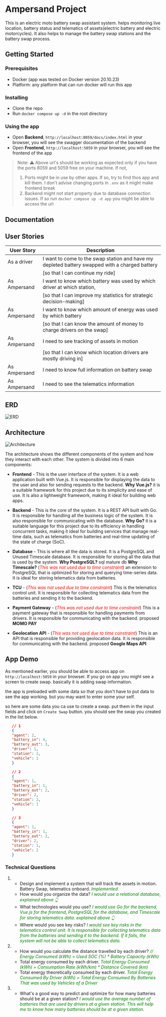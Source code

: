 # Ampersand Project

This is an electric moto battery swap assistant system. helps monitoring live location, battery status and telematics of assets(electric battery and electric motorcycles). It also helps to manage the battery swap stations and the battery swap process.

## Getting Started

### Prerequisites

- Docker (app was tested on Docker version 20.10.23)
- Platform: any platform that can run docker will run this app

### Installing

- Clone the repo
- Run `docker compose up -d` in the root directory

### Using the app

- Open **Backend**, `http://localhost:8059/docs/index.html` in your browser, you will see the swagger documentation of the backend
- Open **Frontend**, `http://localhost:5059` in your browser, you will see the frontend of the app

> Note: ⚠️ Above url's should be working as expected only if you have the ports 8059 and 5059 free on your machine. If not, 
> 1. Ports might be in use by other apps. If so, try to find thos app and kill them. I don't advise changing ports in `.env` as it might make frontend break
> 2. Backend might not start property due to database connection issues. If so run `docker compose up -d app` you might be able to access the url


## Documentation

## User Stories
| User Story                                                   | Description                                                                                               |
|--------------------------------------------------------------|-----------------------------------------------------------------------------------------------------------|
| As a driver                                                 | I want to come to the swap station and have my depleted battery swapped with a charged battery          |
|                                                            | [so that I can continue my ride]                                                                          |
| As Ampersand                                                | I want to know which battery was used by which driver at which station,                                  |
|                                                            | [so that I can improve my statistics for strategic decision-making]                                       |
| As Ampersand                                                | I want to know which amount of energy was used by which battery                                          |
|                                                            | [so that I can know the amount of money to charge drivers on the swap]                                    |
| As Ampersand                                                | I need to see tracking of assets in motion                                                               |
|                                                            | [so that I can know which location drivers are mostly driving in]                                        |
| As Ampersand                                                | I need to know full information on battery swap                                                          |
| As Ampersand                                                | I need to see the telematics information                                                                 |


## ERD
![ERD](./ampersand-ERD.png)

## Architecture

![Architecture](./ampersand-architecture.png )

  The architecture shows the different components of the system and how they interact with each other. The system is divided into 6 main components:

- **Frontend** - This is the user interface of the system. It is a web application built with Vue.js. It is responsible for displaying the data to the user and also for sending requests to the backend.
    **Why Vue.js?** it is a suitable framework for this project due to its simplicity and ease of use. It is also a lightweight framework, making it ideal for building web apps.
- **Backend** - This is the core of the system. It is a REST API built with Go. It is responsible for handling all the business logic of the system. It is also responsible for communicating with the database.
    **Why Go?** it is a suitable language for this project due to its efficiency in handling concurrent tasks, making it ideal for building services that manage real-time data, such as telematics from batteries and real-time updating of the state of charge (SoC).

- **Database** - This is where all the data is stored. It is a PostgreSQL and Unused Timescale database. It is responsible for storing all the data that is used by the system.
    **Why PostgreSQL?** sql mature db
    **Why Timescale?** (<span style="color:red">*This was not used due to time constraint*</span>) an extension to PostgreSQL that is optimized for storing and querying time-series data. It is ideal for storing telematics data from batteries. 

- **TCU** - (<span style="color:red">*This was not used due to time constraint*</span>) This is the telematics control unit.  It is responsible for collecting telematics data from the batteries and sending it to the backend.

- **Payment Gateway** - (<span style="color:red">*This was not used due to time constraint*</span>) This is a payment gateway that is responsible for handling payments from drivers. It is responsible for communicating with the backend. proposed **MOMO PAY**

- **Geolocation API** - (<span style="color:red">*This was not used due to time constraint*</span>) This is an API that is responsible for providing geolocation data. It is responsible for communicating with the backend. proposed **Google Maps API**



## App Demo

 As mentioned earlier, you should be able to access app on `http://localhost:5059` in your browser. If you go on app you might see a screen to create swap. basically it is adding swap information. 

 the app is preloaded with some data so that you don't have to put data to see the app working. but you may want to enter some your self. 

 so here are some data you ca use to create a swap. put them in the input fields and click on `Create Swap` button. you should see the swap you created in the list below.

 ```json
    // 1
    {
    "agent": 2,
    "battery_in": 4,
    "battery_out": 3,
    "driver": 1,
    "station": 2,
    "vehicle": 1
    }

    // 2
    {
    "agent": 1,
    "battery_in": 1,
    "battery_out": 2,
    "driver": 2,
    "station": 2,
    "vehicle": 1
    }

    // 3
    {
    "agent": 1,
    "battery_in": 1,
    "battery_out": 2,
    "driver": 2,
    "station": 1,
    "vehicle": 2
    }
```

### Technical Questions

1.
    - Design and implement a system that will track the assets in motion. Battery Swap, telematics onboard. <span style="color:green">*Implemented*</span>
    - How would you organize the data? <span style="color:green">*I would use a relational database, explained above  👆*</span>
    - What technologies would you use?  <span style="color:green">*I would use Go for the backend, Vue.js for the frontend, PostgreSQL for the database, and Timescale for storing telematics data. explained above  👆*</span>
    - Where would you see key risks? <span style="color:green">*I would see key risks in the telematics control unit. It is responsible for collecting telematics data from the batteries and sending it to the backend. If it fails, the system will not be able to collect telematics data.*</span>

2. 
    - How would you calculate the distance travelled by each driver? <span style="color:green">*// Energy Consumed (kWh) = Used SOC (%) * Battery Capacity (kWh)*</span>
    - Total energy consumed by each driver. <span style="color:green">*Total Energy Consumed (kWh) = Consumption Rate (kWh/km) * Distance Covered (km)*</span>
    - Total energy theoretically consumed by each driver. <span style="color:green">*Total Energy Consumed By Driver (kWh) = Total Energy Consumed By Batteries That was used by Vehicles of a Driver*</span>
3. 
    - What's a good way to predict and optimize for how many batteries should be at a given station? <span style="color:green">*I would use the average number of batteries that are used by drivers at a given station. This will help me to know how many batteries should be at a given station.*</span>

